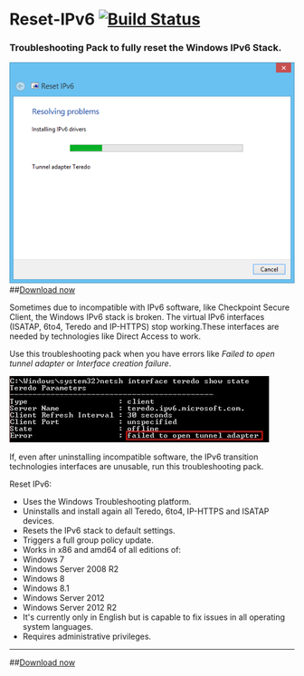 Reset-IPv6 [![Build Status](https://ci.appveyor.com/api/projects/status/github/Tulpep/Reset-IPv6)](https://ci.appveyor.com/project/tulpep/Reset-IPv6)
==========

### Troubleshooting Pack to fully reset the Windows IPv6 Stack.

![Screenshot](ProjectDescription/Scheenshot.png)
##[Download now](https://github.com/Tulpep/Reset-IPv6/releases/download/V2.0/ResetIPv6.diagcab)

Sometimes due to incompatible with IPv6 software, like Checkpoint Secure Client, the Windows IPv6 stack is broken. The virtual IPv6 interfaces (ISATAP, 6to4, Teredo and IP-HTTPS) stop working.These interfaces are needed by technologies like Direct Access to work.

Use this troubleshooting pack when you have errors like *Failed to open tunnel adapter* or *Interface creation failure*.

![Failed to open tunnel adapter](ProjectDescription/ErrorTeredo.png)

If, even after uninstalling incompatible software, the IPv6 transition technologies interfaces are unusable, run this troubleshooting pack.

Reset IPv6:
* Uses the Windows Troubleshooting platform.
* Uninstalls and install again all Teredo, 6to4, IP-HTTPS and ISATAP devices.
* Resets the IPv6 stack to default settings.
* Triggers a full group policy update.
* Works in x86 and amd64 of all editions of:
 * Windows 7
 * Windows Server 2008 R2
 * Windows 8
 * Windows 8.1
 * Windows Server 2012
 * Windows Server 2012 R2
* It's currently only in English but is capable to fix issues in all operating system languages.
* Requires administrative privileges.

---
##[Download now](https://github.com/Tulpep/Reset-IPv6/releases/download/V2.0/ResetIPv6.diagcab)
